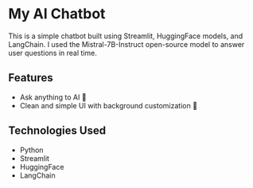 # My AI Chatbot
This is a simple chatbot built using Streamlit, HuggingFace models, and LangChain.
I used the Mistral-7B-Instruct open-source model to answer user questions in real time.

## Features
- Ask anything to AI 🤖
- Clean and simple UI with background customization 🎨

## Technologies Used
- Python
- Streamlit
- HuggingFace
- LangChain
